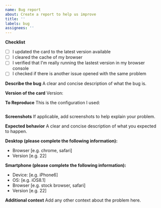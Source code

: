```yaml
---
name: Bug report
about: Create a report to help us improve
title: ''
labels: bug
assignees: ''
---
```


**Checklist**

- [ ] I updated the card to the latest version available
- [ ] I cleared the cache of my browser
- [ ] I verified that I'm really running the lastest version in my browser console
- [ ] I checked if there is another issue opened with the same problem

**Describe the bug**
A clear and concise description of what the bug is.

**Version of the card**
Version:

**To Reproduce**
This is the configuration I used:

```yaml

```

**Screenshots**
If applicable, add screenshots to help explain your problem.

**Expected behavior**
A clear and concise description of what you expected to happen.

**Desktop (please complete the following information):**

- Browser [e.g. chrome, safari]
- Version [e.g. 22]

**Smartphone (please complete the following information):**

- Device: [e.g. iPhone6]
- OS: [e.g. iOS8.1]
- Browser [e.g. stock browser, safari]
- Version [e.g. 22]

**Additional context**
Add any other context about the problem here.
